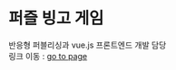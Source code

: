 # 퍼즐 빙고 게임


반응형 퍼블리싱과 vue.js 프론트엔드 개발 담당</br>
링크 이동 : <a href="https://nyhya.cafe24.com/project/project03/index.html#/" target="_blank">go to page</a>

